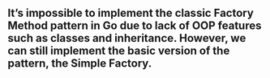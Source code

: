 ## It’s impossible to implement the classic Factory Method pattern in Go due to lack of OOP features such as classes and inheritance. However, we can still implement the basic version of the pattern, the Simple Factory.
